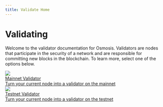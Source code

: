 ```yaml
---
title: Validate Home
---
```


# Validating

Welcome to the validator documentation for Osmosis. Validators are nodes that participate in the security of a network and are responsible for committing new blocks in the blockchain. To learn more, select one of the options below.

<div class="cards twoColumn">
  <a href="/osmosis/validators/validating-mainnet.html" class="card">
    <img src="/osmosis/img/osmosis.svg"/>
    <div class="title">
      Mainnet Validator
    </div>
    <div class="text">
      Turn your current node into a validator on the mainnet
    </div>
  </a>
  <a href="/osmosis/validators/validating-testnet.html" class="card">
    <img src="/osmosis/img/osmosis.svg"/>
    <div class="title">
      Testnet Validator
    </div>
    <div class="text">
      Turn your current node into a validator on the testnet
    </div>
  </a>

</div>